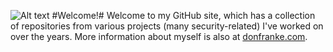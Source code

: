 ![Alt text](https://donfranke.com/images/github-header-2.png "Don Franke")
#Welcome!#
Welcome to my GitHub site, which has a collection of repositories from various projects (many security-related) I've worked on over the years. More information about myself is also at [donfranke.com](https://donfranke.com/).
